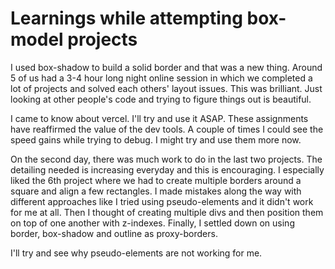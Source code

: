 # Learnings while attempting box-model projects

I used box-shadow to build a solid border and that was a new thing. Around 5 of us had a 3-4 hour long night online session in which we completed a lot of projects and solved each others' layout issues. This was brilliant. Just looking at other people's code and trying to figure things out is beautiful.

I came to know about vercel. I'll try and use it ASAP. These assignments have reaffirmed the value of the dev tools. A couple of times I could see the speed gains while trying to debug. I might try and use them more now.

On the second day, there was much work to do in the last two projects. The detailing needed is increasing everyday and this is encouraging. I especially liked the 6th project where we had to create multiple borders around a square and align a few rectangles. I made mistakes along the way with different approaches like I tried using pseudo-elements and it didn't work for me at all. Then I thought of creating multiple divs and then position them on top of one another with z-indexes. Finally, I settled down on using border, box-shadow and outline as proxy-borders.

I'll try and see why pseudo-elements are not working for me.